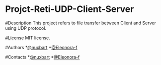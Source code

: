 # Projct-Reti-UDP-Client-Server

#Description
This project refers to file transfer between Client and Server using UDP protocol. 

#License
MIT license.

#Authors
*[@nuxbart](https://github.com/nuxbart)
*[@Eleonora-f](https://github.com/Eleonora-f)

#Contacts
*[@nuxbart](anna.bartolucci@studio.unibo.it)
*[@Eleonora-f](eleonora.falconi@studio.unibo.it)
